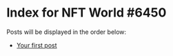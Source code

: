 # Index for NFT World #6450
Posts will be displayed in the order below:

- [Your first post](./001-first.md)

